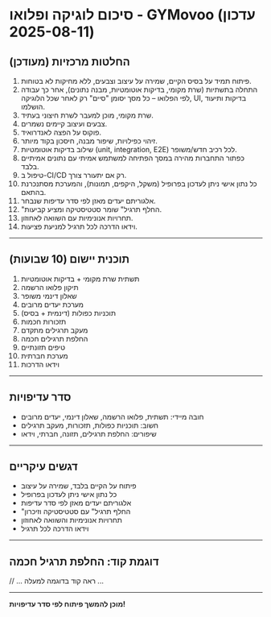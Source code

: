 # סיכום לוגיקה ופלואו - GYMovoo (עדכון 2025-08-11)

## החלטות מרכזיות (מעודכן)

1. פיתוח תמיד על בסיס הקיים, שמירה על עיצוב וצבעים, ללא מחיקות לא בטוחות.
2. התחלה בתשתיות (שרת מקומי, בדיקות אוטומטיות, מבנה נתונים), אחר כך עבודה לפי הפלואו – כל מסך יסומן "סיים" רק לאחר שכל הלוגיקה, UI, בדיקות ותיעוד הושלמו.
3. שרת מקומי, מוכן למעבר לשרת חיצוני בעתיד.
4. צבעים ועיצוב קיימים נשמרים.
5. פוקוס על הפצה לאנדרואיד.
6. זיהוי כפילויות, שיפור מבנה, חיסכון בקוד מיותר.
7. שילוב בדיקות אוטומטיות (unit, integration, E2E) לכל רכיב חדש/משופר.
8. כפתור התחברות מהירה במסך הפתיחה למשתמש אמיתי עם נתונים אמיתיים בלבד.
9. טיפול ב-CI/CD רק אם יתעורר צורך.
10. כל נתון אישי ניתן לעדכון בפרופיל (משקל, היקפים, תמונות), והמערכת מסתנכרנת בהתאם.
11. אלגוריתם יעדים מאזן לפי סדר עדיפות שנבחר.
12. "החלף תרגיל" שומר סטטיסטיקה ומציע קביעות.
13. תחרויות אנונימיות עם השוואה לאחוזון.
14. וידאו הדרכה לכל תרגיל למניעת פציעות.

---

## תוכנית יישום (10 שבועות)

1. תשתית שרת מקומי + בדיקות אוטומטיות
2. תיקון פלואו הרשמה
3. שאלון דינמי משופר
4. מערכת יעדים מרובים
5. תוכניות כפולות (דינמית + בסיס)
6. תזכורות חכמות
7. מעקב תרגילים מתקדם
8. החלפת תרגילים חכמה
9. טיפים תזונתיים
10. מערכת חברתית
11. וידאו הדרכות

---

## סדר עדיפויות

- חובה מיידי: תשתית, פלואו הרשמה, שאלון דינמי, יעדים מרובים
- חשוב: תוכניות כפולות, תזכורות, מעקב תרגילים
- שיפורים: החלפת תרגילים, תזונה, חברתי, וידאו

---

## דגשים עיקריים

- פיתוח על הקיים בלבד, שמירה על עיצוב
- כל נתון אישי ניתן לעדכון בפרופיל
- אלגוריתם יעדים מאזן לפי סדר עדיפות
- "החלף תרגיל" עם סטטיסטיקה וזיכרון
- תחרויות אנונימיות והשוואה לאחוזון
- וידאו הדרכה לכל תרגיל

---

## דוגמת קוד: החלפת תרגיל חכמה

// ... ראה קוד בדוגמה למעלה ...

---

**מוכן להמשך פיתוח לפי סדר עדיפויות!**
